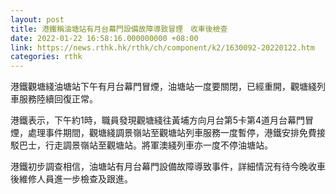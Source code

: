 ```yaml
---
layout: post
title: 港鐵稱油塘站有月台幕門設備故障導致冒煙　收車後檢查
date: 2022-01-22 16:58:16.000000000 +08:00
link: https://news.rthk.hk/rthk/ch/component/k2/1630092-20220122.htm
categories: rthk
---
```


港鐵觀塘綫油塘站下午有月台幕門冒煙，油塘站一度要關閉，已經重開，觀塘綫列車服務陸續回復正常。

港鐵表示，下午約1時，職員發現觀塘綫往黃埔方向月台第5卡第4道月台幕門冒煙，處理事件期間，觀塘綫調景嶺站至觀塘站列車服務一度暫停，港鐵安排免費接駁巴士，行走調景嶺站至觀塘站。將軍澳綫列車亦一度不停油塘站。

港鐵初步調查相信，油塘站有月台幕門設備故障導致事件，詳細情況有待今晚收車後維修人員進一步檢查及跟進。
